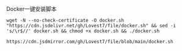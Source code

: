 Docker一键安装脚本
<br>
```shell
wget -N --no-check-certificate -O docker.sh "https://cdn.jsdelivr.net/gh/Lovest7/file/docker.sh" && sed -i 's/\r$//' docker.sh && chmod +x docker.sh && ./docker.sh
```
```shell
https://cdn.jsdmirror.com/gh/Lovest7/file/blob/main/docker.sh
```
